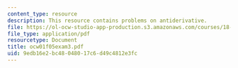 ```yaml
---
content_type: resource
description: This resource contains problems on antiderivative.
file: https://ol-ocw-studio-app-production.s3.amazonaws.com/courses/18-01-single-variable-calculus-fall-2005/9edb16e2bc48048017c6d49c4812e3fc_ocw01f05exam3.pdf
file_type: application/pdf
resourcetype: Document
title: ocw01f05exam3.pdf
uid: 9edb16e2-bc48-0480-17c6-d49c4812e3fc
---
```

